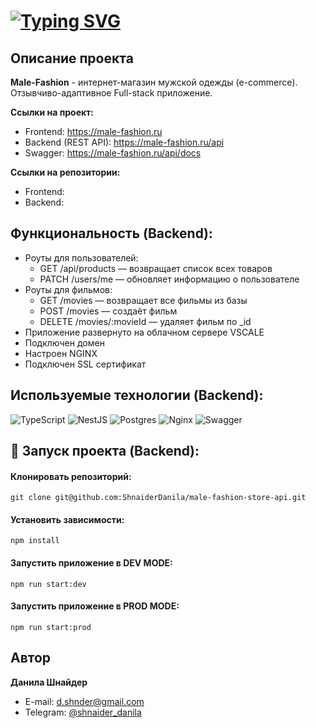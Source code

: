 # [![Typing SVG](https://readme-typing-svg.demolab.com?font=Fira+Code&size=30&pause=1000&random=false&width=500&lines=Male-Fashion+(Backend))](https://git.io/typing-svg)



## Описание проекта
**Male-Fashion** - интернет-магазин мужской одежды (e-commerce). Отзывчиво-адаптивное Full-stack приложение.

**Ссылки на проект:**
- Frontend: https://male-fashion.ru
- Backend (REST API): https://male-fashion.ru/api
- Swagger: https://male-fashion.ru/api/docs

**Ссылки на репозитории:**
- Frontend: 
- Backend: 

## Функциональность (Backend): 
* Роуты для пользователей:
  + GET /api/products — возвращает список всех товаров
  + PATCH /users/me — обновляет информацию о пользователе
* Роуты для фильмов: 
  + GET /movies — возвращает все фильмы из базы
  + POST /movies — создаёт фильм
  + DELETE /movies/:movieId — удаляет фильм по _id
* Приложение развернуто на облачном сервере VSCALE
* Подключен домен
* Настроен NGINX
* Подключен SSL сертификат

## Используемые технологии (Backend):
![TypeScript](https://img.shields.io/badge/typescript-%23007ACC.svg?style=for-the-badge&logo=typescript&logoColor=white)
![NestJS](https://img.shields.io/badge/nestjs-%23E0234E.svg?style=for-the-badge&logo=nestjs&logoColor=white)
![Postgres](https://img.shields.io/badge/postgres-%23316192.svg?style=for-the-badge&logo=postgresql&logoColor=white)
![Nginx](https://img.shields.io/badge/nginx-%23009639.svg?style=for-the-badge&logo=nginx&logoColor=white)
![Swagger](https://img.shields.io/badge/-Swagger-%23Clojure?style=for-the-badge&logo=swagger&logoColor=white)

## 🚀 Запуск проекта (Backend):

#### Клонировать репозиторий:
```
git clone git@github.com:ShnaiderDanila/male-fashion-store-api.git
```
#### Установить зависимости:
```
npm install
```
#### Запустить приложение в DEV MODE:
```
npm run start:dev
```
#### Запустить приложение в PROD MODE:
```
npm run start:prod
```

## Автор

**Данила Шнайдер**

- E-mail: [d.shnder@gmail.com](mailto:d.shnder@gmail.com)
- Telegram: [@shnaider_danila](https://t.me/shnaider_danila)


